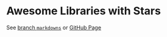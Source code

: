 # Awesome Libraries with Stars

See [branch `markdowns`](https://github.com/yz89122/awesome-libraries-with-stars/tree/markdowns) or [GitHub Page](https://yz89122.github.io/awesome-libraries-with-stars/)
